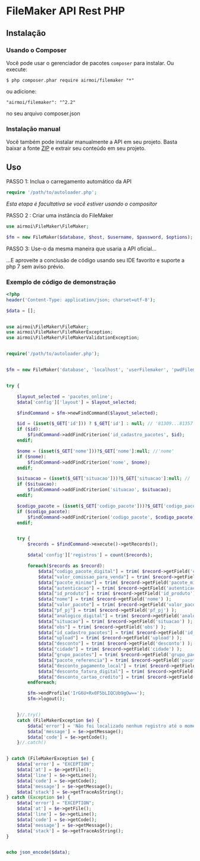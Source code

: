 # FileMaker API Rest PHP


## Instalação

### Usando o Composer
Você pode usar o gerenciador de pacotes `composer` para instalar. Ou execute:

    $ php composer.phar require airmoi/filemaker "*"

ou adicione:

    "airmoi/filemaker": "^2.2"

no seu arquivo composer.json

### Instalação manual

Você também pode instalar manualmente a API em seu projeto. Basta baixar a fonte [ZIP](https://github.com/airmoi/FileMaker/archive/master.zip) e extrair seu conteúdo em seu projeto.

## Uso

PASSO 1: Inclua o carregamento automático da API

```php
require '/path/to/autoloader.php';
```
*Esta etapa é facultativa se você estiver usando o compositor*

PASSO 2 : Criar uma instância do FileMaker
```php
use airmoi\FileMaker\FileMaker;

$fm = new FileMaker($database, $host, $username, $password, $options);
```

PASSO 3: Use-o da mesma maneira que usaria a API oficial...

...E aproveite a conclusão de código usando seu IDE favorito e suporte a php 7 sem aviso prévio.


### Exemplo de código de demonstração

```php
<?php
header('Content-Type: application/json; charset=utf-8');

$data = [];


use airmoi\FileMaker\FileMaker;
use airmoi\FileMaker\FileMakerException;
use airmoi\FileMaker\FileMakerValidationException;


require('/path/to/autoloader.php');


$fm = new FileMaker('database', 'localhost', 'userFilemaker', 'pwdFilemaker', ['prevalidate' => true]);


try {

    $layout_selected = 'pacotes_online';
    $data['config']['layout'] = $layout_selected;

    $findCommand = $fm->newFindCommand($layout_selected);

    $id = (isset($_GET['id'])) ? $_GET['id'] : null; // '81309...81357' OR 81309
    if ($id):
        $findCommand->addFindCriterion('id_cadastro_pacotes', $id);
    endif;

    $nome = (isset($_GET['nome']))?$_GET['nome']:null; //'nome'
    if ($nome):
        $findCommand->addFindCriterion('nome', $nome);
    endif;

    $situacao = (isset($_GET['situacao']))?$_GET['situacao']:null; // 'Ativo' OR 'Inativo'
    if ($situacao):
        $findCommand->addFindCriterion('situacao', $situacao);
    endif;

    $codigo_pacote = (isset($_GET['codigo_pacote']))?$_GET['codigo_pacote']:null;
    if ($codigo_pacote):
        $findCommand->addFindCriterion('codigo_pacote', $codigo_pacote);
    endif;


    try {
        $records = $findCommand->execute()->getRecords();

        $data['config']['registros'] = count($records);

        foreach($records as $record):
            $data["codigo_pacote_digital"] = trim( $record->getField('codigo_pacote_digital') );
            $data["valor_comissao_para_venda"] = trim( $record->getField('valor_comissao_para_venda') );
            $data["pacote_minimo"] = trim( $record->getField('pacote_minimo') );
            $data["autenticacao"] = trim( $record->getField('autenticacao') );
            $data["id_produto"] = trim( $record->getField('id_produto') );
            $data["nome"] = trim( $record->getField('nome') );
            $data["valor_pacote"] = trim( $record->getField('valor_pacote') );
            $data["pf_pj"] = trim( $record->getField('pf_pj') );
            $data["analogico_digital"] = trim( $record->getField('analogico_digital') );
            $data["situacao"] = trim( $record->getField('situacao') );
            $data["obs"] = trim( $record->getField('obs') );
            $data["id_cadastro_pacotes"] = trim( $record->getField('id_cadastro_pacotes') );
            $data["upload"] = trim( $record->getField('upload') );
            $data["desconto"] = trim( $record->getField('desconto') );
            $data["cidade"] = trim( $record->getField('cidade') );
            $data["grupo_pacotes"] = trim( $record->getField('grupo_pacotes') );
            $data["pacote_referencia"] = trim( $record->getField('pacote_referencia') );
            $data["desconto_pagamento_local"] = trim( $record->getField('desconto_pagamento_local') );
            $data["desconto_fatura_digital"] = trim( $record->getField('desconto_fatura_digital') );
            $data["desconto_cartao_credito"] = trim( $record->getField('desconto_cartao_credito') );
        endforeach;

        $fm->endProfile('IrG6U+Rx0F5bLIQCUb9gOw==');
        $fm->logout();


    }//.try()
    catch (FileMakerException $e) {
        $data['error'] = 'Não foi localizado nenhum registro até o momento.';
        $data['message'] = $e->getMessage();
        $data['code'] = $e->getCode();
    }//.catch()


} catch (FileMakerException $e) {
    $data['error'] = "EXCEPTION";
    $data['at'] = $e->getFile();
    $data['line'] = $e->getLine();
    $data['code'] = $e->getCode();
    $data['message'] = $e->getMessage();
    $data['stack'] = $e->getTraceAsString();
} catch (Exception $e) {
    $data['error'] = "EXCEPTION";
    $data['at'] = $e->getFile();
    $data['line'] = $e->getLine();
    $data['code'] = $e->getCode();
    $data['message'] = $e->getMessage();
    $data['stack'] = $e->getTraceAsString();
}


echo json_encode($data);
```
